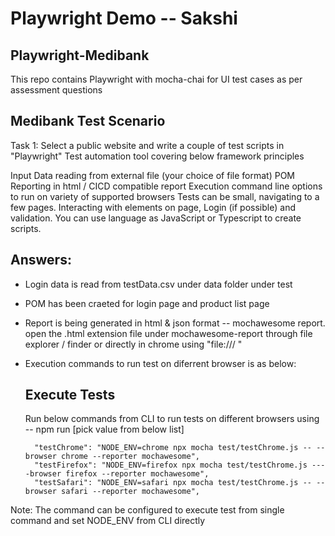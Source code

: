 
# Playwright Demo -- Sakshi
    
## Playwright-Medibank
This repo contains Playwright with mocha-chai for UI test cases as per assessment questions

## Medibank Test Scenario

Task 1: Select a public website and write a couple of test scripts in "Playwright" Test automation tool covering below framework principles

Input Data reading from external file (your choice of file format)
POM
Reporting in html / CICD compatible report
Execution command line options to run on variety of supported browsers
Tests can be small, navigating to a few pages. Interacting with elements on page, Login (if possible) and validation. You can use language as JavaScript or Typescript to create scripts.

## Answers:

* Login data is read from testData.csv under data folder under test
* POM has been craeted for login page and product list page
* Report is being generated in html & json format -- mochawesome report. open the .html extension file under mochawesome-report through file explorer / finder or directly in chrome using "file:/// "
* Execution commands to run test on diferrent browser is as below:
	## Execute Tests
	Run below commands from CLI to run tests on different browsers using -- npm run [pick value from below list]

		"testChrome": "NODE_ENV=chrome npx mocha test/testChrome.js -- --browser chrome --reporter mochawesome",
		"testFirefox": "NODE_ENV=firefox npx mocha test/testChrome.js ----browser firefox --reporter mochawesome",
		"testSafari": "NODE_ENV=safari npx mocha test/testChrome.js -- --browser safari --reporter mochawesome",	
Note: The command can be configured to execute test from single command and set NODE_ENV from CLI directly